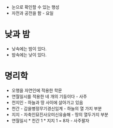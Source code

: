 - 눈으로 확인할 수 있는 행성
- 자전과 공전을 함 - 요일

# 낮과 밤
- 낮속에는 밤이 있다.
- 밤속에는 낮이 있다.

# 명리학
- 오행을 자연인에 적용한 학문
- 연월일시를 적용한 네 개의 기둥이다 - 사주
- 천지인 - 하늘과 땅 사이에 살아가고 있음
- 천간 - 갑을병정무기경신임계 - 하늘의 열 가지 부분
- 지지 - 자축인묘진사오미신유술해 - 땅의 열두가지 부분
- 연월일시 \* 천간 1 \* 지지 1 = 8자 - 사주팔자


